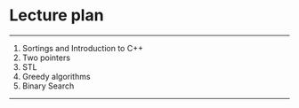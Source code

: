 # Lecture plan

---
   1. Sortings and Introduction to C++
   2. Two pointers
   3. STL
   4. Greedy algorithms
   5. Binary Search

---